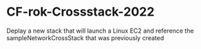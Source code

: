 # CF-rok-Crossstack-2022
Deplay a new stack that will launch a Linux EC2 and reference the sampleNetworkCrossStack that was previously created
